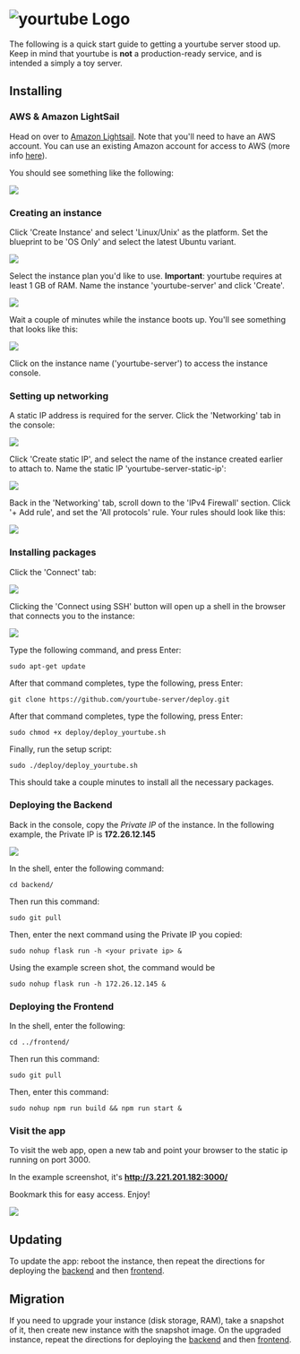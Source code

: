 # ![yourtube Logo](images/yourtube.svg)

The following is a quick start guide to getting a yourtube server stood up. Keep in mind that yourtube is **not** a production-ready service, and is intended a simply a toy server.

## Installing

### AWS & Amazon LightSail

Head on over to [Amazon Lightsail](https://aws.amazon.com/lightsail/). Note that you'll need to have an AWS account. You can use an existing Amazon account for access to AWS (more info [here](https://aws.amazon.com/premiumsupport/knowledge-center/create-and-activate-aws-account/)).

You should see something like the following:

![](images/image001.png)


### Creating an instance

Click 'Create Instance' and select 'Linux/Unix' as the platform. Set the blueprint to be 'OS Only' and select the latest Ubuntu variant.

![](images/image002.png)

Select the instance plan you'd like to use. **Important**: yourtube requires at least 1 GB of RAM. Name the instance 'yourtube-server' and click 'Create'.

![](images/image003.png)

Wait a couple of minutes while the instance boots up. You'll see something that looks like this:

![](images/image004.png)

Click on the instance name ('yourtube-server') to access the instance console.

### Setting up networking

A static IP address is required for the server. Click the 'Networking' tab in the console:

![](images/image005.png)

Click 'Create static IP', and select the name of the instance created earlier to attach to. Name the static IP 'yourtube-server-static-ip':

![](images/image006.png)

Back in the 'Networking' tab, scroll down to the 'IPv4 Firewall' section. Click '+ Add rule', and set the 'All protocols' rule. Your rules should look like this:

![](images/image007.png)

### Installing packages

Click the 'Connect' tab:

![](images/image008.png)

Clicking the 'Connect using SSH' button will open up a shell in the browser that connects you to the instance:

![](images/image009.png)

Type the following command, and press Enter:

```
sudo apt-get update
```

After that command completes, type the following, press Enter:

```
git clone https://github.com/yourtube-server/deploy.git
```

After that command completes, type the following, press Enter:

```
sudo chmod +x deploy/deploy_yourtube.sh
```
Finally, run the setup script:

```
sudo ./deploy/deploy_yourtube.sh
```

This should take a couple minutes to install all the necessary packages. 

### Deploying the Backend

Back in the console, copy the *Private IP* of the instance. In the following example, the Private IP is **172.26.12.145**

![](images/image010.png)

In the shell, enter the following command:

```
cd backend/
```

Then run this command:

```
sudo git pull
```

Then, enter the next command using the Private IP you copied:

```
sudo nohup flask run -h <your private ip> &
```
Using the example screen shot, the command would be


```
sudo nohup flask run -h 172.26.12.145 &
```

### Deploying the Frontend


In the shell, enter the following:

```
cd ../frontend/
```

Then run this command:

```
sudo git pull
```

Then, enter this command:

```
sudo nohup npm run build && npm run start &
```

### Visit the app

To visit the web app, open a new tab and point your browser to the static ip running on port 3000. 

In the example screenshot, it's **http://3.221.201.182:3000/**

Bookmark this for easy access. Enjoy!

![](images/image011.png)

## Updating 

To update the app: reboot the instance, then repeat the directions for deploying the [backend](#deploying-the-backend) and then [frontend](#deploying-the-frontend).

## Migration

If you need to upgrade your instance (disk storage, RAM), take a snapshot of it, then create new instance with the snapshot image. On the upgraded instance, repeat the directions for deploying the [backend](#deploying-the-backend) and then [frontend](#deploying-the-frontend).



